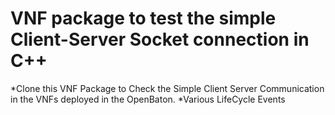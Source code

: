 # VNF package to test the simple Client-Server Socket connection in C++

*Clone this VNF Package to Check the Simple Client Server Communication in the VNFs deployed in the OpenBaton.
*Various LifeCycle Events 

